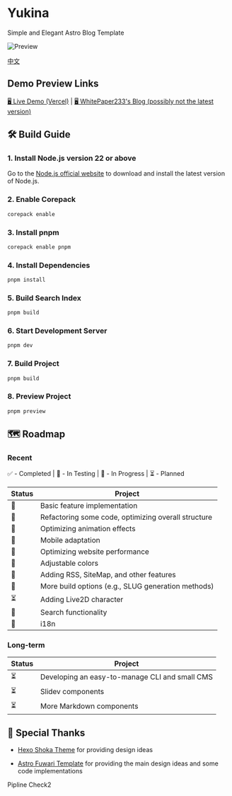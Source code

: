 # Yukina

Simple and Elegant Astro Blog Template

![Preview](https://s2.loli.net/2025/01/26/S4URrsj9TFgOKAp.webp)

[中文](https://github.com/WhitePaper233/yukina/blob/main/README_zh.md)

## Demo Preview Links

[🖥️ Live Demo (Vercel)](https://yukina-blog.vercel.app) |
[🖥️ WhitePaper233's Blog (possibly not the latest version)](https://whitepaper233.top/)

## 🛠️ Build Guide

### 1. Install Node.js version 22 or above

Go to the [Node.js official website](https://nodejs.org/) to download and install the latest version of Node.js.

### 2. Enable Corepack

```bash
corepack enable
```

### 3. Install pnpm

```bash
corepack enable pnpm
```

### 4. Install Dependencies

```bash
pnpm install
```

### 5. Build Search Index

```bash
pnpm build
```

### 6. Start Development Server

```bash
pnpm dev
```

### 7. Build Project

```bash
pnpm build
```

### 8. Preview Project

```bash
pnpm preview
```

## 🗺️ Roadmap

### Recent

✅ - Completed | 🧪 - In Testing | 🚧 - In Progress | ⏳ - Planned

| Status | Project                                             |
| ------ | --------------------------------------------------- |
| 🧪     | Basic feature implementation                        |
| 🧪     | Refactoring some code, optimizing overall structure |
| 🧪     | Optimizing animation effects                        |
| 🧪     | Mobile adaptation                                   |
| 🚧     | Optimizing website performance                      |
| 🧪     | Adjustable colors                                   |
| 🧪     | Adding RSS, SiteMap, and other features             |
| 🧪     | More build options (e.g., SLUG generation methods)  |
| ⏳     | Adding Live2D character                             |
| 🧪     | Search functionality                                |
| 🧪     | i18n                                                |

### Long-term

| Status | Project                                        |
| ------ | ---------------------------------------------- |
| ⏳     | Developing an easy-to-manage CLI and small CMS |
| ⏳     | Slidev components                              |
| ⏳     | More Markdown components                       |

## 🙏 Special Thanks

- [Hexo Shoka Theme](https://github.com/amehime/hexo-theme-shoka) for providing design ideas

- [Astro Fuwari Template](https://github.com/saicaca/fuwari) for providing the main design ideas and some code implementations

Pipline Check2
